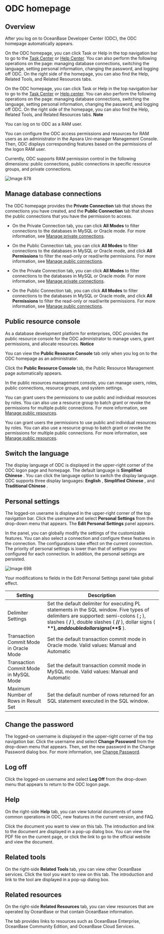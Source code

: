 ODC homepage 
=================================



Overview 
-----------------------------

After you log on to OceanBase Developer Center (ODC), the ODC homepage automatically appears. 

On the ODC homepage, you can click Task or Help in the top navigation bar to go to the [Task Center](../6.client-odc-user-guide/7.client-odc-task-management/1.client-odc-task-management-overview.md) or [Help Center](t1964386.html#topic-1964386). You can also perform the following operations on the page: managing database connections, switching the language, setting personal information, changing the password, and logging off ODC. On the right side of the homepage, you can also find the Help, Related Tools, and Related Resources tabs. 

On the ODC homepage, you can click Task or Help in the top navigation bar to go to the [Task Center](../6.client-odc-user-guide/7.client-odc-task-management/1.client-odc-task-management-overview.md) or [Help center](../6.client-odc-user-guide/10.client-odc-help-center.md). You can also perform the following operations on the page: managing database connections, switching the language, setting personal information, changing the password, and logging off ODC. On the right side of the homepage, you can also find the Help, Related Tools, and Related Resources tabs. 
**Note**



You can log on to ODC as a RAM user.

You can configure the ODC access permissions and resources for RAM users as an administrator in the Apsara Uni-manager Management Console. Then, ODC displays corresponding features based on the permissions of the logon RAM user.

Currently, ODC supports RAM permission control in the following dimensions: public connections, public connections in specific resource groups, and private connections.

![Image 878](https://help-static-aliyun-doc.aliyuncs.com/assets/img/en-US/7013849361/p312585.png)

Manage database connections 
------------------------------------------------

The ODC homepage provides the **Private Connection** tab that shows the connections you have created, and the **Public Connection** tab that shows the public connections that you have the permission to access. 

* On the Private Connection tab, you can click **All Modes** to filter connections to the databases in MySQL or Oracle mode. For more information, see [Manage private connections](3.web-odc-connect-database/2.web-odc-manage-connections.md).

  

* On the Public Connection tab, you can click **All Modes** to filter connections to the databases in MySQL or Oracle mode, and click **All Permissions** to filter the read-only or read/write permissions. For more information, see [Manage public connections](4.web-odc-public-resource-management/3.web-odc-resource-management/1.web-odc-manage-public-connection.md).

  




<!-- -->

* On the Private Connection tab, you can click **All Modes** to filter connections to the databases in MySQL or Oracle mode. For more information, see [Manage private connections](3.web-odc-connect-database/2.web-odc-manage-connections.md).

  

* On the Public Connection tab, you can click **All Modes** to filter connections to the databases in MySQL or Oracle mode, and click **All Permissions** to filter the read-only or read/write permissions. For more information, see [Manage public connections](4.web-odc-public-resource-management/3.web-odc-resource-management/1.web-odc-manage-public-connection.md).

  




Public resource console 
--------------------------------------------

As a database development platform for enterprises, ODC provides the public resource console for the ODC administrator to manage users, grant permissions, and allocate resources. 
**Notice**



You can view the **Public Resource Console** tab only when you log on to the ODC homepage as an administrator.

Click the **Public Resource Console** tab, the Public Resource Management page automatically appears. 

In the public resources management console, you can manage users, roles, public connections, resource groups, and system settings. 

You can grant users the permissions to use public and individual resources by roles. You can also use a resource group to batch grant or revoke the permissions for multiple public connections. For more information, see [Manage public resources](4.web-odc-public-resource-management/1.web-odc-public-resource-overview.md). 

You can grant users the permissions to use public and individual resources by roles. You can also use a resource group to batch grant or revoke the permissions for multiple public connections. For more information, see [Manage public resources](4.web-odc-public-resource-management/1.web-odc-public-resource-overview.md).

Switch the language 
----------------------------------------

The display language of ODC is displayed in the upper-right corner of the ODC logon page and homepage. The default language is **Simplified Chinese** . You can click the language option to switch the display language. ODC supports three display languages: **English** , **Simplified Chinese** , and **Traditional Chinese** .

Personal settings 
--------------------------------------

The logged-on userame is displayed in the upper-right corner of the top navigation bar. Click the username and select **Personal Settings** from the drop-down menu that appears. The **Edit Personal Settings** panel appears. 

In the panel, you can globally modify the settings of the customizable features. You can also select a connection and configure these features in the connection. The configurations take effect on the current connection. The priority of personal settings is lower than that of settings you configured for each connection. In addition, the personal settings are persisted. 

![Image 698](https://help-static-aliyun-doc.aliyuncs.com/assets/img/en-US/9988749361/p281780.png)

Your modifications to fields in the Edit Personal Settings panel take global effect.


|                Setting                 |                                                                                                                    Description                                                                                                                    |
|----------------------------------------|---------------------------------------------------------------------------------------------------------------------------------------------------------------------------------------------------------------------------------------------------|
| Delimiter Settings                     | Set the default delimiter for executing PL statements in the SQL window. Five types of delimiters are supported: semi-colons ( **;** ), slashes ( **/** ), double slashes ( **//** ), dollar signs ( **$** ), and double dollar signs ( **$$** ). |
| Transaction Commit Mode in Oracle Mode | Set the default transaction commit mode in Oracle mode. Valid values: Manual and Automatic                                                                                                                                                        |
| Transaction Commit Mode in MySQL Mode  | Set the default transaction commit mode in MySQL mode. Valid values: Manual and Automatic                                                                                                                                                         |
| Maximum Number of Rows in Result Set   | Set the default number of rows returned for an SQL statement executed in the SQL window.                                                                                                                                                          |



Change the password 
----------------------------------------

The logged-on username is displayed in the upper-right corner of the top navigation bar. Click the username and select **Change Password** from the drop-down menu that appears. Then, set the new password in the Change Password dialog box. For more information, see [Change Password](1.log-on-to-odc/2.change-password.md).

Log off 
----------------------------

Click the logged-on username and select **Log Off** from the drop-down menu that appears to return to the ODC logon page.

Help 
-------------------------

On the right-side **Help** tab, you can view tutorial documents of some common operations in ODC, new features in the current version, and FAQ. 

Click the document you want to view on this tab. The introduction and link to the document are displayed in a pop-up dialog box. You can view the PDF file on the current page, or click the link to go to the official website and view the document.

Related tools 
----------------------------------

On the right-side **Related Tools** tab, you can view other OceanBase services. Click the tool you want to view on this tab. The introduction and link to the tool are displayed in a pop-up dialog box.

Related resources 
--------------------------------------

On the right-side **Related Resources** tab, you can view resources that are operated by OceanBase or that contain OceanBase information. 

The tab provides links to resources such as OceanBase Enterprise, OceanBase Community Edition, and OceanBase Cloud Services.
